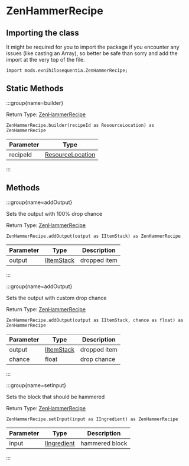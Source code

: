 # ZenHammerRecipe

## Importing the class

It might be required for you to import the package if you encounter any issues (like casting an Array), so better be safe than sorry and add the import at the very top of the file.
```zenscript
import mods.exnihilosequentia.ZenHammerRecipe;
```


## Static Methods

:::group{name=builder}

Return Type: [ZenHammerRecipe](/mods/ExNihiloSequentia/Hammering)

```zenscript
ZenHammerRecipe.builder(recipeId as ResourceLocation) as ZenHammerRecipe
```

| Parameter |                            Type                            |
|-----------|------------------------------------------------------------|
| recipeId  | [ResourceLocation](/vanilla/api/resource/ResourceLocation) |


:::

## Methods

:::group{name=addOutput}

Sets the output with 100% drop chance

Return Type: [ZenHammerRecipe](/mods/ExNihiloSequentia/Hammering)

```zenscript
ZenHammerRecipe.addOutput(output as IItemStack) as ZenHammerRecipe
```

| Parameter |                    Type                    | Description  |
|-----------|--------------------------------------------|--------------|
| output    | [IItemStack](/vanilla/api/item/IItemStack) | dropped item |


:::

:::group{name=addOutput}

Sets the output with custom drop chance

Return Type: [ZenHammerRecipe](/mods/ExNihiloSequentia/Hammering)

```zenscript
ZenHammerRecipe.addOutput(output as IItemStack, chance as float) as ZenHammerRecipe
```

| Parameter |                    Type                    | Description  |
|-----------|--------------------------------------------|--------------|
| output    | [IItemStack](/vanilla/api/item/IItemStack) | dropped item |
| chance    | float                                      | drop chance  |


:::

:::group{name=setInput}

Sets the block that should be hammered

Return Type: [ZenHammerRecipe](/mods/ExNihiloSequentia/Hammering)

```zenscript
ZenHammerRecipe.setInput(input as IIngredient) as ZenHammerRecipe
```

| Parameter |                        Type                        |  Description   |
|-----------|----------------------------------------------------|----------------|
| input     | [IIngredient](/vanilla/api/ingredient/IIngredient) | hammered block |


:::


